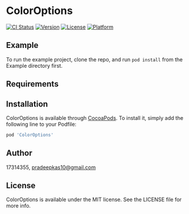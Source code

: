 # ColorOptions

[![CI Status](https://img.shields.io/travis/17314355/ColorOptions.svg?style=flat)](https://travis-ci.org/17314355/ColorOptions)
[![Version](https://img.shields.io/cocoapods/v/ColorOptions.svg?style=flat)](https://cocoapods.org/pods/ColorOptions)
[![License](https://img.shields.io/cocoapods/l/ColorOptions.svg?style=flat)](https://cocoapods.org/pods/ColorOptions)
[![Platform](https://img.shields.io/cocoapods/p/ColorOptions.svg?style=flat)](https://cocoapods.org/pods/ColorOptions)

## Example

To run the example project, clone the repo, and run `pod install` from the Example directory first.

## Requirements

## Installation

ColorOptions is available through [CocoaPods](https://cocoapods.org). To install
it, simply add the following line to your Podfile:

```ruby
pod 'ColorOptions'
```

## Author

17314355, pradeepkas10@gmail.com

## License

ColorOptions is available under the MIT license. See the LICENSE file for more info.
